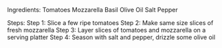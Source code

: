 Ingredients:
Tomatoes
Mozzarella
Basil
Olive Oil
Salt
Pepper

Steps:
Step 1: Slice a few ripe tomatoes
Step 2: Make same size slices of fresh mozzarella
Step 3: Layer slices of tomatoes and mozzarella on a serving platter
Step 4: Season with salt and pepper, drizzle some olive oil
